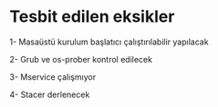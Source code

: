 # Tesbit edilen eksikler

1- Masaüstü kurulum başlatıcı çalıştırılabilir yapılacak

2- Grub ve os-prober kontrol edilecek

3- Mservice çalışmıyor

4- Stacer derlenecek 

